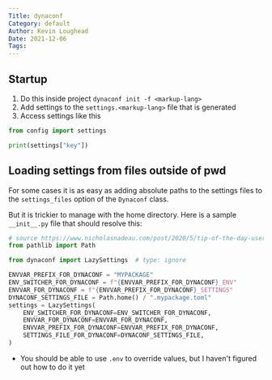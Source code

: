 ```yaml
---  
Title: dynaconf  
Category: default  
Author: Kevin Loughead  
Date: 2021-12-06  
Tags:   
---  
```


## Startup
1. Do this inside project `dynaconf init -f <markup-lang>`
2. Add settings to the `settings.<markup-lang>` file that is generated
3. Access settings like this

```python
from config import settings

print(settings["key"])
```

## Loading settings from files outside of pwd
For some cases it is as easy as adding absolute paths to the settings files to the `settings_files` option of the `Dynaconf` class. 

But it is trickier to manage with the home directory. Here is a sample `__init__.py` file that should resolve this:

```py
# source https://www.nicholasnadeau.com/post/2020/5/tip-of-the-day-user-based-python-configurations-with-dynaconf/
from pathlib import Path

from dynaconf import LazySettings  # type: ignore

ENVVAR_PREFIX_FOR_DYNACONF = "MYPACKAGE"
ENV_SWITCHER_FOR_DYNACONF = f"{ENVVAR_PREFIX_FOR_DYNACONF}_ENV"
ENVVAR_FOR_DYNACONF = f"{ENVVAR_PREFIX_FOR_DYNACONF}_SETTINGS"
DYNACONF_SETTINGS_FILE = Path.home() / ".mypackage.toml"
settings = LazySettings(
    ENV_SWITCHER_FOR_DYNACONF=ENV_SWITCHER_FOR_DYNACONF,
    ENVVAR_FOR_DYNACONF=ENVVAR_FOR_DYNACONF,
    ENVVAR_PREFIX_FOR_DYNACONF=ENVVAR_PREFIX_FOR_DYNACONF,
    SETTINGS_FILE_FOR_DYNACONF=DYNACONF_SETTINGS_FILE,
)
```


- You should be able to use `.env` to override values, but I haven't figured out how to do it yet